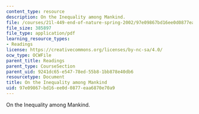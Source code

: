 ```yaml
---
content_type: resource
description: On the Inequality among Mankind.
file: /courses/21l-449-end-of-nature-spring-2002/97e09867bd16ee0d0877eaa6870e70a9_lecture10.pdf
file_size: 385897
file_type: application/pdf
learning_resource_types:
- Readings
license: https://creativecommons.org/licenses/by-nc-sa/4.0/
ocw_type: OCWFile
parent_title: Readings
parent_type: CourseSection
parent_uid: 9241dc65-e547-78ed-55b8-1bb878e40db6
resourcetype: Document
title: On the Inequality among Mankind
uid: 97e09867-bd16-ee0d-0877-eaa6870e70a9
---
```

On the Inequality among Mankind.